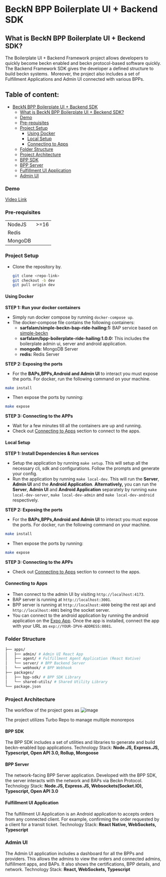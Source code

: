 # BeckN BPP Boilerplate UI + Backend SDK

## What is BeckN BPP Boilerplate UI + Beckend SDK?

The Boilerplate UI + Backend Framework project allows developers to quickly become beckn enabled and beckn protocol-based software quickly. The Backend Framework SDK gives the developer a defined structure to build beckn systems. 
Moreover, the project also includes a set of Fulfillment Applications and Admin UI connected with various BPPs.

## Table of content:

- [BeckN BPP Boilerplate UI + Backend SDK](#beckn-bpp-boilerplate-ui--backend-sdk)
  - [What is BeckN BPP Boilerplate UI + Beckend SDK?](#what-is-beckn-bpp-boilerplate-ui--beckend-sdk)
  - [Demo](#demo)
  - [Pre-requisites](#pre-requisites)
  - [Project Setup](#project-setup)
    - [Using Docker](#using-docker)
    - [Local Setup](#local-setup)
    - [Connecting to Apps](#connecting-to-apps)
  - [Folder Structure](#folder-structure)
  - [Project Architecture](#project-architecture)
  - [BPP SDK](#bpp-sdk)
  - [BPP Server](#bpp-server)
  - [Fulfillment UI Application](#fulfillment-ui-application)
  - [Admin UI](#admin-ui)

### Demo

[Video Link](https://drive.google.com/drive/folders/1oq_WaSFB_w2BoajKSJiPsFr1_UCQ3f8X)

<a id="pre-requisites"></a>

### Pre-requisites

<table>
  <tr>
    <td>NodeJS</td>
    <td>>=16</td>
  </tr>
  <tr>
    <td>Redis</td>
    <td> <span/> </td>
  </tr>
  <tr>
    <td>MongoDB</td>
    <td> <span/> </td> 
  </tr>
</table>

<a id="project-setup"></a>

### Project Setup

- Clone the repository by.
  ```bash
  git clone <repo-link>
  git checkout -b dev
  git pull origin dev
  ```

#### Using Docker

**STEP 1: Run your docker containers**

- Simply run docker compose by running `docker-compose up`.
- The docker-compose file contains the following containers:
  - **sarfalam/simple-beckn-bap-ride-hailing:1:** BAP service based on [simple-beckn](https://github.com/Sarfraz-droid/simple-beckn)
  - **sarfalam/bpp-boilerplate-ride-hailing:1.0.0:** This includes the boilerplate admin ui, server and android application.
  - **mongodb:** MongoDB Server
  - **redis:** Redis Server

**STEP 2: Exposing the ports**

- For the **BAPs,BPPs,Android and Admin UI** to interact you must expose the ports. For docker, run the following command on your machine.

```bash
make install
```

- Then expose the ports by running:

```bash
make expose
```

**STEP 3: Connecting to the APPs**

- Wait for a few minutes till all the containers are up and running.
- Check out [Connecting to Apps](#connecting-to-apps) section to connect to the apps.

#### Local Setup

**STEP 1: Install Dependencies & Run services**

- Setup the application by running `make setup`. This will setup all the necessary cli, sdk and configurations. Follow the prompts and generate your config.
- Run the application by running `make local-dev`. This will run the **Server**, **Admin UI** and the **Android Application**.
  **Alternatively,** you can run the **Server**, **Admin UI** and **Android Application** separately by running `make local-dev-server`, `make local-dev-admin` and `make local-dev-android` respectively.

**STEP 2: Exposing the ports**

- For the **BAPs,BPPs,Android and Admin UI** to interact you must expose the ports. For docker, run the following command on your machine.

```bash
make install
```

- Then expose the ports by running:

```bash
make expose
```

**STEP 3: Connecting to the APPs**

- Check out [Connecting to Apps](#connecting-to-apps) section to connect to the apps.

<a id="connecting-to-apps"></a>

#### Connecting to Apps

- Then connect to the admin UI by visiting `http://localhost:4173`.
- BAP server is running at `http://localhost:3001`.
- BPP server is running at `http://localhost:4000` being the rest api and `http://localhost:4001` being the socket server.
- You can connect to the android application by running the android application on the [Expo App](https://expo.dev/). Once the app is installed, connect the app with your URL as `exp://YOUR-IPV4-ADDRESS:8081`.

<a id="folder-structure"></a>

### Folder Structure

```bash
├── apps/
│   ├── admin/ # Admin UI React App
│   ├── agent/ # Fulfillment Agent Application (React Native)
│   └── server/ # BPP Backend Server
│   └── webhook/ # BPP Webhook
├── packages/
│   ├── bpp-sdk/ # BPP SDK Library
│   └── shared-utils/ # Shared Utility Library
└── package.json
```

<a id="project-architecture"></a>

### Project Architecture

The workflow of the project goes as
![image](https://github.com/Sarfraz-droid/BPP-Boilerplate-SDK/assets/73013838/838a6642-9a14-4085-8b6b-fb2ff371a512)

The project utilizes Turbo Repo to manage multiple monorepos

#### BPP SDK

The BPP SDK includes a set of utilities and libraries to generate and build beckn-enabled bpp applications.
Technology Stack: **Node.JS, Express.JS, Typescript, Open API 3.0, Rollup, Mongoose**

#### BPP Server

The network-facing BPP Server application. Developed with the BPP SDK, the server interacts with the network and BAPs via Beckn Protocol.
Technology Stack: **Node.JS, Express.JS, Websockets(Socket.IO), Typescript, Open API 3.0**

#### Fulfillment UI Application

The fulfillment UI Application is an Android application to accepts orders from any connected client. For example, confirming the order requested by a client for a transit ticket.
Technology Stack: **React Native, WebSockets, Typescript**

### Admin UI

The Admin UI application includes a dashboard for all the BPPs and providers. This allows the admins to view the orders and connected admins, fulfillment apps, and BAPs. It also shows the certifications, BPP details, and network.
Technology Stack: **React, WebSockets, Typescript**
